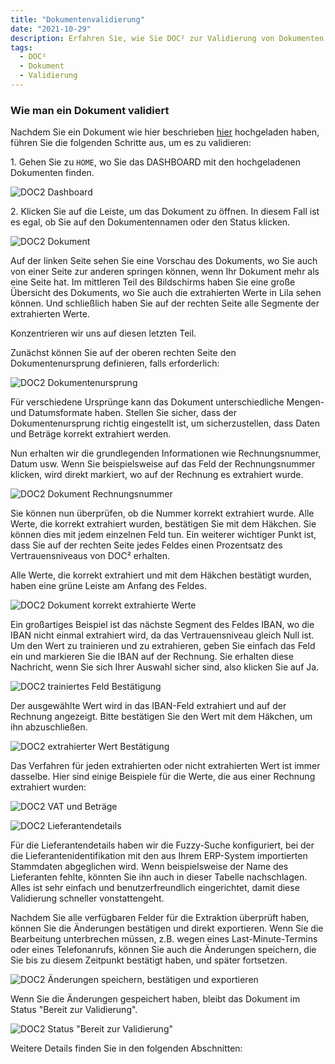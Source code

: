 ```yaml
---
title: "Dokumentenvalidierung"
date: "2021-10-29"
description: Erfahren Sie, wie Sie DOC² zur Validierung von Dokumenten verwenden können.
tags:
  - DOC²
  - Dokument
  - Validierung
---
```


### Wie man ein Dokument validiert

Nachdem Sie ein Dokument wie hier beschrieben [hier](/doc2/dashboard/) hochgeladen haben, führen Sie die folgenden Schritte aus, um es zu validieren:

1\. Gehen Sie zu `HOME`, wo Sie das DASHBOARD mit den hochgeladenen Dokumenten finden.

![DOC2 Dashboard](/_images/doc2/DOC2_Dashboard-1024x640.png "DOC2 Dashboard")

2\. Klicken Sie auf die Leiste, um das Dokument zu öffnen. In diesem Fall ist es egal, ob Sie auf den Dokumentennamen oder den Status klicken.

![DOC2 Dokument](/_images/doc2/DOC2_Document-1024x640.png "DOC2 Dokument")

Auf der linken Seite sehen Sie eine Vorschau des Dokuments, wo Sie auch von einer Seite zur anderen springen können, wenn Ihr Dokument mehr als eine Seite hat. Im mittleren Teil des Bildschirms haben Sie eine große Übersicht des Dokuments, wo Sie auch die extrahierten Werte in Lila sehen können. Und schließlich haben Sie auf der rechten Seite alle Segmente der extrahierten Werte.

Konzentrieren wir uns auf diesen letzten Teil.

Zunächst können Sie auf der oberen rechten Seite den Dokumentenursprung definieren, falls erforderlich:

![DOC2 Dokumentenursprung](/_images/doc2/image-9.png "DOC2 Dokumentenursprung")

Für verschiedene Ursprünge kann das Dokument unterschiedliche Mengen- und Datumsformate haben. Stellen Sie sicher, dass der Dokumentenursprung richtig eingestellt ist, um sicherzustellen, dass Daten und Beträge korrekt extrahiert werden.

Nun erhalten wir die grundlegenden Informationen wie Rechnungsnummer, Datum usw. Wenn Sie beispielsweise auf das Feld der Rechnungsnummer klicken, wird direkt markiert, wo auf der Rechnung es extrahiert wurde.

![DOC2 Dokument Rechnungsnummer](/_images/doc2/DOC2_Document_Invoice-Number-1024x640.png "DOC2 Dokument Rechnungsnummer")

Sie können nun überprüfen, ob die Nummer korrekt extrahiert wurde. Alle Werte, die korrekt extrahiert wurden, bestätigen Sie mit dem Häkchen. Sie können dies mit jedem einzelnen Feld tun. Ein weiterer wichtiger Punkt ist, dass Sie auf der rechten Seite jedes Feldes einen Prozentsatz des Vertrauensniveaus von DOC² erhalten.

Alle Werte, die korrekt extrahiert und mit dem Häkchen bestätigt wurden, haben eine grüne Leiste am Anfang des Feldes.

![DOC2 Dokument korrekt extrahierte Werte](/_images/doc2/DOC2_Document_correct_green-colour-1024x640.png "DOC2 Dokument korrekt extrahierte Werte")

Ein großartiges Beispiel ist das nächste Segment des Feldes IBAN, wo die IBAN nicht einmal extrahiert wird, da das Vertrauensniveau gleich Null ist. Um den Wert zu trainieren und zu extrahieren, geben Sie einfach das Feld ein und markieren Sie die IBAN auf der Rechnung. Sie erhalten diese Nachricht, wenn Sie sich Ihrer Auswahl sicher sind, also klicken Sie auf Ja.

![DOC2 trainiertes Feld Bestätigung](/_images/doc2/DOC2_trained-field-confirmation-1024x640.png "DOC2 trainiertes Feld Bestätigung")

Der ausgewählte Wert wird in das IBAN-Feld extrahiert und auf der Rechnung angezeigt. Bitte bestätigen Sie den Wert mit dem Häkchen, um ihn abzuschließen.

![DOC2 extrahierter Wert Bestätigung](/_images/doc2/DOC2_confirm-extracted-value-1024x640.png "DOC2 extrahierter Wert Bestätigung")

Das Verfahren für jeden extrahierten oder nicht extrahierten Wert ist immer dasselbe. Hier sind einige Beispiele für die Werte, die aus einer Rechnung extrahiert wurden:

![DOC2 VAT und Beträge](/_images/doc2/DOC2-_VAT-and-amounts-1024x640.png "DOC2 VAT und Beträge")

![DOC2 Lieferantendetails](/_images/doc2/DOC2_Vendor-details-1024x640.png "DOC2 Lieferantendetails")

Für die Lieferantendetails haben wir die Fuzzy-Suche konfiguriert, bei der die Lieferantenidentifikation mit den aus Ihrem ERP-System importierten Stammdaten abgeglichen wird. Wenn beispielsweise der Name des Lieferanten fehlte, könnten Sie ihn auch in dieser Tabelle nachschlagen. Alles ist sehr einfach und benutzerfreundlich eingerichtet, damit diese Validierung schneller vonstattengeht.

Nachdem Sie alle verfügbaren Felder für die Extraktion überprüft haben, können Sie die Änderungen bestätigen und direkt exportieren. Wenn Sie die Bearbeitung unterbrechen müssen, z.B. wegen eines Last-Minute-Termins oder eines Telefonanrufs, können Sie auch die Änderungen speichern, die Sie bis zu diesem Zeitpunkt bestätigt haben, und später fortsetzen.

![DOC2 Änderungen speichern, bestätigen und exportieren](/_images/doc2/DOC2_Save_Confirm-and-Export-1024x640.png "DOC2 Änderungen speichern, bestätigen und exportieren")

Wenn Sie die Änderungen gespeichert haben, bleibt das Dokument im Status "Bereit zur Validierung".

![DOC2 Status "Bereit zur Validierung"](/_images/doc2/DOC2_Ready-for-Validation-status-1024x640.png "DOC2 Status 'Bereit zur Validierung'")

Weitere Details finden Sie in den folgenden Abschnitten: